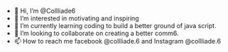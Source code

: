 - 👋 Hi, I’m @Collliade6
- 👀 I’m interested in motivating and inspiring 
- 🌱 I’m currently learning coding to build a better ground of java script.
- 💞️ I’m looking to collaborate on creating a better comm6.
- 📫 How to reach me facebook @collliade.6 and Instagram @collliade.6

<!---
Collliade6/Collliade6 is a ✨ special ✨ repository because its `README.md` (this file) appears on your GitHub profile.
You can click the Preview link to take a look at your changes.
--->
